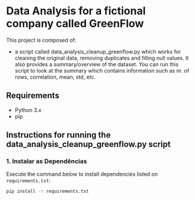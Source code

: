 

# Data Analysis for a fictional company called GreenFlow

This project is composed of:

- a script called data_analysis_cleanup_greenflow.py which works for cleaning the original data, removing duplicates and filling null values. It also provides a summary/overview of the dataset. You can run this script to look at the summary which contains information such as nr. of rows, correlation, mean, std, etc.

## Requirements

- Python 3.x
- pip

## Instructions for running the data_analysis_cleanup_greenflow.py script

### 1. Instalar as Dependências

Execute the command below to install dependencies listed on `requirements.txt`:

```bash
pip install -r requirements.txt
